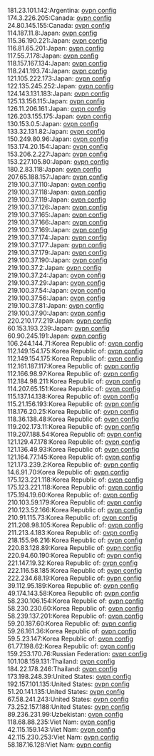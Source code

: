 181.23.101.142:Argentina: [ovpn config](vpn/181_23_101_142.ovpn)  
174.3.226.205:Canada: [ovpn config](vpn/174_3_226_205.ovpn)  
24.80.145.155:Canada: [ovpn config](vpn/24_80_145_155.ovpn)  
114.187.11.8:Japan: [ovpn config](vpn/114_187_11_8.ovpn)  
115.36.190.221:Japan: [ovpn config](vpn/115_36_190_221.ovpn)  
116.81.65.201:Japan: [ovpn config](vpn/116_81_65_201.ovpn)  
117.55.7.178:Japan: [ovpn config](vpn/117_55_7_178.ovpn)  
118.157.167.134:Japan: [ovpn config](vpn/118_157_167_134.ovpn)  
118.241.193.74:Japan: [ovpn config](vpn/118_241_193_74.ovpn)  
121.105.222.173:Japan: [ovpn config](vpn/121_105_222_173.ovpn)  
122.135.245.252:Japan: [ovpn config](vpn/122_135_245_252.ovpn)  
124.143.131.183:Japan: [ovpn config](vpn/124_143_131_183.ovpn)  
125.13.156.115:Japan: [ovpn config](vpn/125_13_156_115.ovpn)  
126.11.206.161:Japan: [ovpn config](vpn/126_11_206_161.ovpn)  
126.203.155.175:Japan: [ovpn config](vpn/126_203_155_175.ovpn)  
130.153.0.5:Japan: [ovpn config](vpn/130_153_0_5.ovpn)  
133.32.131.82:Japan: [ovpn config](vpn/133_32_131_82.ovpn)  
150.249.80.96:Japan: [ovpn config](vpn/150_249_80_96.ovpn)  
153.174.20.154:Japan: [ovpn config](vpn/153_174_20_154.ovpn)  
153.206.2.227:Japan: [ovpn config](vpn/153_206_2_227.ovpn)  
153.227.105.80:Japan: [ovpn config](vpn/153_227_105_80.ovpn)  
180.2.83.118:Japan: [ovpn config](vpn/180_2_83_118.ovpn)  
207.65.188.157:Japan: [ovpn config](vpn/207_65_188_157.ovpn)  
219.100.37.110:Japan: [ovpn config](vpn/219_100_37_110.ovpn)  
219.100.37.118:Japan: [ovpn config](vpn/219_100_37_118.ovpn)  
219.100.37.119:Japan: [ovpn config](vpn/219_100_37_119.ovpn)  
219.100.37.126:Japan: [ovpn config](vpn/219_100_37_126.ovpn)  
219.100.37.165:Japan: [ovpn config](vpn/219_100_37_165.ovpn)  
219.100.37.166:Japan: [ovpn config](vpn/219_100_37_166.ovpn)  
219.100.37.169:Japan: [ovpn config](vpn/219_100_37_169.ovpn)  
219.100.37.174:Japan: [ovpn config](vpn/219_100_37_174.ovpn)  
219.100.37.177:Japan: [ovpn config](vpn/219_100_37_177.ovpn)  
219.100.37.179:Japan: [ovpn config](vpn/219_100_37_179.ovpn)  
219.100.37.190:Japan: [ovpn config](vpn/219_100_37_190.ovpn)  
219.100.37.2:Japan: [ovpn config](vpn/219_100_37_2.ovpn)  
219.100.37.24:Japan: [ovpn config](vpn/219_100_37_24.ovpn)  
219.100.37.29:Japan: [ovpn config](vpn/219_100_37_29.ovpn)  
219.100.37.54:Japan: [ovpn config](vpn/219_100_37_54.ovpn)  
219.100.37.56:Japan: [ovpn config](vpn/219_100_37_56.ovpn)  
219.100.37.81:Japan: [ovpn config](vpn/219_100_37_81.ovpn)  
219.100.37.90:Japan: [ovpn config](vpn/219_100_37_90.ovpn)  
220.210.177.219:Japan: [ovpn config](vpn/220_210_177_219.ovpn)  
60.153.193.239:Japan: [ovpn config](vpn/60_153_193_239.ovpn)  
60.90.245.191:Japan: [ovpn config](vpn/60_90_245_191.ovpn)  
106.244.144.71:Korea Republic of: [ovpn config](vpn/106_244_144_71.ovpn)  
112.149.154.175:Korea Republic of: [ovpn config](vpn/112_149_154_175.ovpn)  
112.149.154.175:Korea Republic of: [ovpn config](vpn/112_149_154_175.ovpn)  
112.161.187.117:Korea Republic of: [ovpn config](vpn/112_161_187_117.ovpn)  
112.166.98.97:Korea Republic of: [ovpn config](vpn/112_166_98_97.ovpn)  
112.184.98.211:Korea Republic of: [ovpn config](vpn/112_184_98_211.ovpn)  
114.207.65.151:Korea Republic of: [ovpn config](vpn/114_207_65_151.ovpn)  
115.137.14.138:Korea Republic of: [ovpn config](vpn/115_137_14_138.ovpn)  
115.21.156.193:Korea Republic of: [ovpn config](vpn/115_21_156_193.ovpn)  
118.176.20.25:Korea Republic of: [ovpn config](vpn/118_176_20_25.ovpn)  
118.36.138.48:Korea Republic of: [ovpn config](vpn/118_36_138_48.ovpn)  
119.202.173.11:Korea Republic of: [ovpn config](vpn/119_202_173_11.ovpn)  
119.207.188.54:Korea Republic of: [ovpn config](vpn/119_207_188_54.ovpn)  
121.129.47.178:Korea Republic of: [ovpn config](vpn/121_129_47_178.ovpn)  
121.136.49.93:Korea Republic of: [ovpn config](vpn/121_136_49_93.ovpn)  
121.164.77.145:Korea Republic of: [ovpn config](vpn/121_164_77_145.ovpn)  
121.173.239.2:Korea Republic of: [ovpn config](vpn/121_173_239_2.ovpn)  
14.6.91.70:Korea Republic of: [ovpn config](vpn/14_6_91_70.ovpn)  
175.123.221.118:Korea Republic of: [ovpn config](vpn/175_123_221_118.ovpn)  
175.123.221.118:Korea Republic of: [ovpn config](vpn/175_123_221_118.ovpn)  
175.194.19.60:Korea Republic of: [ovpn config](vpn/175_194_19_60.ovpn)  
210.103.59.179:Korea Republic of: [ovpn config](vpn/210_103_59_179.ovpn)  
210.123.52.166:Korea Republic of: [ovpn config](vpn/210_123_52_166.ovpn)  
210.91.115.73:Korea Republic of: [ovpn config](vpn/210_91_115_73.ovpn)  
211.208.98.105:Korea Republic of: [ovpn config](vpn/211_208_98_105.ovpn)  
211.213.4.183:Korea Republic of: [ovpn config](vpn/211_213_4_183.ovpn)  
218.155.96.216:Korea Republic of: [ovpn config](vpn/218_155_96_216.ovpn)  
220.83.128.89:Korea Republic of: [ovpn config](vpn/220_83_128_89.ovpn)  
220.94.60.190:Korea Republic of: [ovpn config](vpn/220_94_60_190.ovpn)  
221.147.19.32:Korea Republic of: [ovpn config](vpn/221_147_19_32.ovpn)  
222.116.58.185:Korea Republic of: [ovpn config](vpn/222_116_58_185.ovpn)  
222.234.68.19:Korea Republic of: [ovpn config](vpn/222_234_68_19.ovpn)  
39.112.95.189:Korea Republic of: [ovpn config](vpn/39_112_95_189.ovpn)  
49.174.143.58:Korea Republic of: [ovpn config](vpn/49_174_143_58.ovpn)  
58.230.106.154:Korea Republic of: [ovpn config](vpn/58_230_106_154.ovpn)  
58.230.230.60:Korea Republic of: [ovpn config](vpn/58_230_230_60.ovpn)  
58.239.137.201:Korea Republic of: [ovpn config](vpn/58_239_137_201.ovpn)  
59.20.187.60:Korea Republic of: [ovpn config](vpn/59_20_187_60.ovpn)  
59.26.161.36:Korea Republic of: [ovpn config](vpn/59_26_161_36.ovpn)  
59.5.23.147:Korea Republic of: [ovpn config](vpn/59_5_23_147.ovpn)  
61.77.198.62:Korea Republic of: [ovpn config](vpn/61_77_198_62.ovpn)  
159.253.170.76:Russian Federation: [ovpn config](vpn/159_253_170_76.ovpn)  
101.108.159.131:Thailand: [ovpn config](vpn/101_108_159_131.ovpn)  
184.22.178.246:Thailand: [ovpn config](vpn/184_22_178_246.ovpn)  
173.198.248.39:United States: [ovpn config](vpn/173_198_248_39.ovpn)  
192.157.101.135:United States: [ovpn config](vpn/192_157_101_135.ovpn)  
51.20.141.135:United States: [ovpn config](vpn/51_20_141_135.ovpn)  
67.58.241.243:United States: [ovpn config](vpn/67_58_241_243.ovpn)  
73.252.157.188:United States: [ovpn config](vpn/73_252_157_188.ovpn)  
89.236.231.99:Uzbekistan: [ovpn config](vpn/89_236_231_99.ovpn)  
118.68.88.235:Viet Nam: [ovpn config](vpn/118_68_88_235.ovpn)  
42.115.159.143:Viet Nam: [ovpn config](vpn/42_115_159_143.ovpn)  
42.115.230.253:Viet Nam: [ovpn config](vpn/42_115_230_253.ovpn)  
58.187.16.128:Viet Nam: [ovpn config](vpn/58_187_16_128.ovpn)  
